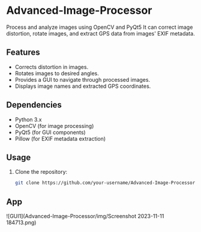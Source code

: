 # Advanced-Image-Processor
Process and analyze images using OpenCV and PyQt5
It can correct image distortion, rotate images, and extract GPS data from images' EXIF metadata.
## Features

- Corrects distortion in images.
- Rotates images to desired angles.
- Provides a GUI to navigate through processed images.
- Displays image names and extracted GPS coordinates.
  
## Dependencies

- Python 3.x
- OpenCV (for image processing)
- PyQt5 (for GUI components)
- Pillow (for EXIF metadata extraction)

## Usage

1. Clone the repository:
   ```bash
   git clone https://github.com/your-username/Advanced-Image-Processor.git

## App

![GUI1](Advanced-Image-Processor/img/Screenshot 2023-11-11 184713.png)

